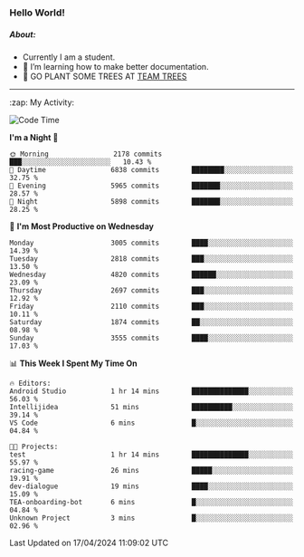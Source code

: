 ### Hello World!

##### About:
- Currently I am a student.
- 🌱 I’m learning how to make better documentation.
- 🌱 GO PLANT SOME TREES AT [TEAM TREES](https://teamtrees.org/)

---
  <summary>:zap: My Activity:</summary>
  
<!--START_SECTION:waka-->
![Code Time](http://img.shields.io/badge/Code%20Time-1%2C315%20hrs%2024%20mins-blue)

**I'm a Night 🦉** 

```text
🌞 Morning                2178 commits        ███░░░░░░░░░░░░░░░░░░░░░░   10.43 % 
🌆 Daytime                6838 commits        ████████░░░░░░░░░░░░░░░░░   32.75 % 
🌃 Evening                5965 commits        ███████░░░░░░░░░░░░░░░░░░   28.57 % 
🌙 Night                  5898 commits        ███████░░░░░░░░░░░░░░░░░░   28.25 % 
```
📅 **I'm Most Productive on Wednesday** 

```text
Monday                   3005 commits        ████░░░░░░░░░░░░░░░░░░░░░   14.39 % 
Tuesday                  2818 commits        ███░░░░░░░░░░░░░░░░░░░░░░   13.50 % 
Wednesday                4820 commits        ██████░░░░░░░░░░░░░░░░░░░   23.09 % 
Thursday                 2697 commits        ███░░░░░░░░░░░░░░░░░░░░░░   12.92 % 
Friday                   2110 commits        ███░░░░░░░░░░░░░░░░░░░░░░   10.11 % 
Saturday                 1874 commits        ██░░░░░░░░░░░░░░░░░░░░░░░   08.98 % 
Sunday                   3555 commits        ████░░░░░░░░░░░░░░░░░░░░░   17.03 % 
```


📊 **This Week I Spent My Time On** 

```text
🔥 Editors: 
Android Studio           1 hr 14 mins        ██████████████░░░░░░░░░░░   56.03 % 
Intellijidea             51 mins             ██████████░░░░░░░░░░░░░░░   39.14 % 
VS Code                  6 mins              █░░░░░░░░░░░░░░░░░░░░░░░░   04.84 % 

🐱‍💻 Projects: 
test                     1 hr 14 mins        ██████████████░░░░░░░░░░░   55.97 % 
racing-game              26 mins             █████░░░░░░░░░░░░░░░░░░░░   19.91 % 
dev-dialogue             19 mins             ████░░░░░░░░░░░░░░░░░░░░░   15.09 % 
TEA-onboarding-bot       6 mins              █░░░░░░░░░░░░░░░░░░░░░░░░   04.84 % 
Unknown Project          3 mins              █░░░░░░░░░░░░░░░░░░░░░░░░   02.96 % 
```


 Last Updated on 17/04/2024 11:09:02 UTC
<!--END_SECTION:waka-->

